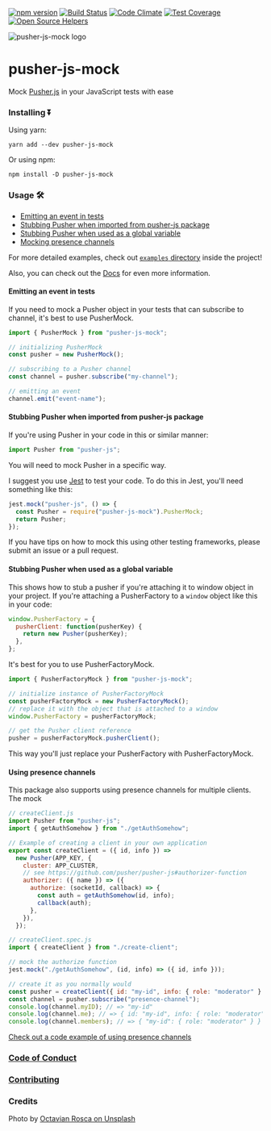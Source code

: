 [![npm version](https://badge.fury.io/js/pusher-js-mock.svg)](https://badge.fury.io/js/pusher-js-mock)
[![Build Status](https://semaphoreci.com/api/v1/nikolalsvk/pusher-js-mock/branches/master/shields_badge.svg)](https://semaphoreci.com/nikolalsvk/pusher-js-mock)
[![Code Climate](https://codeclimate.com/github/nikolalsvk/pusher-js-mock/badges/gpa.svg)](https://codeclimate.com/github/nikolalsvk/pusher-js-mock)
[![Test Coverage](https://codeclimate.com/github/nikolalsvk/pusher-js-mock/badges/coverage.svg)](https://codeclimate.com/github/nikolalsvk/pusher-js-mock/coverage)
[![Open Source Helpers](https://www.codetriage.com/nikolalsvk/pusher-js-mock/badges/users.svg)](https://www.codetriage.com/nikolalsvk/pusher-js-mock)

![pusher-js-mock logo](https://raw.githubusercontent.com/nikolalsvk/pusher-js-mock/master/logo.jpg)

# pusher-js-mock

Mock [Pusher.js](https://github.com/pusher/pusher-js) in your JavaScript tests with ease

### Installing ⏬

Using yarn:

```
yarn add --dev pusher-js-mock
```

Or using npm:

```
npm install -D pusher-js-mock
```

### Usage 🛠

- [Emitting an event in tests](#emitting-an-event-in-tests)
- [Stubbing Pusher when imported from pusher-js package](#stubbing-pusher-when-imported-from-pusher-js-package)
- [Stubbing Pusher when used as a global variable](#stubbing-pusher-when-used-as-a-global-variable)
- [Mocking presence channels](#using-presence-channels)

For more detailed examples, check out [`examples` directory](https://github.com/nikolalsvk/pusher-js-mock/tree/master/examples)
inside the project!

Also, you can check out the
[Docs](https://nikolalsvk.github.io/pusher-js-mock/) for even more information.

#### Emitting an event in tests

If you need to mock a Pusher object in your tests that can
subscribe to channel, it's best to use PusherMock.

```javascript
import { PusherMock } from "pusher-js-mock";

// initializing PusherMock
const pusher = new PusherMock();

// subscribing to a Pusher channel
const channel = pusher.subscribe("my-channel");

// emitting an event
channel.emit("event-name");
```

#### Stubbing Pusher when imported from pusher-js package

If you're using Pusher in your code in this or similar manner:

```javascript
import Pusher from "pusher-js";
```

You will need to mock Pusher in a specific way.

I suggest you use [Jest](https://jestjs.io/) to test your code.
To do this in Jest, you'll need something like this:

```javascript
jest.mock("pusher-js", () => {
  const Pusher = require("pusher-js-mock").PusherMock;
  return Pusher;
});
```

If you have tips on how to mock this using other testing frameworks, please
submit an issue or a pull request.

#### Stubbing Pusher when used as a global variable

This shows how to stub a pusher if you're attaching it to window object in your
project. If you're attaching a PusherFactory to a `window` object like this in
your code:

```javascript
window.PusherFactory = {
  pusherClient: function(pusherKey) {
    return new Pusher(pusherKey);
  },
};
```

It's best for you to use PusherFactoryMock.

```javascript
import { PusherFactoryMock } from "pusher-js-mock";

// initialize instance of PusherFactoryMock
const pusherFactoryMock = new PusherFactoryMock();
// replace it with the object that is attached to a window
window.PusherFactory = pusherFactoryMock;

// get the Pusher client reference
pusher = pusherFactoryMock.pusherClient();
```

This way you'll just replace your PusherFactory with PusherFactoryMock.

#### Using presence channels

This package also supports using presence channels for multiple clients. The mock

```js
// createClient.js
import Pusher from "pusher-js";
import { getAuthSomehow } from "./getAuthSomehow";

// Example of creating a client in your own application
export const createClient = ({ id, info }) =>
  new Pusher(APP_KEY, {
    cluster: APP_CLUSTER,
    // see https://github.com/pusher/pusher-js#authorizer-function
    authorizer: ({ name }) => ({
      authorize: (socketId, callback) => {
        const auth = getAuthSomehow(id, info);
        callback(auth);
      },
    }),
  });
```

```js
// createClient.spec.js
import { createClient } from "./create-client";

// mock the authorize function
jest.mock("./getAuthSomehow", (id, info) => ({ id, info }));

// create it as you normally would
const pusher = createClient({ id: "my-id", info: { role: "moderator" } });
const channel = pusher.subscribe("presence-channel");
console.log(channel.myID); // => "my-id"
console.log(channel.me); // => { id: "my-id", info: { role: "moderator" } }
console.log(channel.members); // => { "my-id": { role: "moderator" } }
```

[Check out a code example of using presence channels](https://github.com/nikolalsvk/pusher-js-mock/tree/master/examples/presence-channels)

### [Code of Conduct](CODE_OF_CODUCT.md)

### [Contributing](CONTRIBUTING.md)

### Credits

Photo by [Octavian Rosca on Unsplash](https://unsplash.com/@tavi004)
